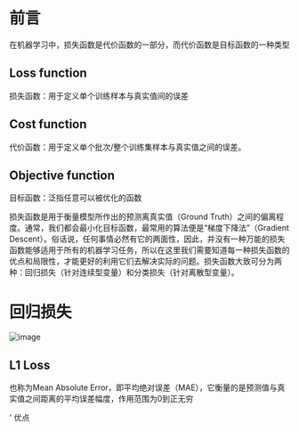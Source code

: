 # 前言

在机器学习中，损失函数是代价函数的一部分，而代价函数是目标函数的一种类型

## Loss function

损失函数：用于定义单个训练样本与真实值间的误差

## Cost function

代价函数：用于定义单个批次/整个训练集样本与真实值之间的误差。

## Objective function

目标函数：泛指任意可以被优化的函数


损失函数是用于衡量模型所作出的预测离真实值（Ground Truth）之间的偏离程度。通常，我们都会最小化目标函数，最常用的算法便是“梯度下降法”（Gradient Descent）。俗话说，任何事情必然有它的两面性，因此，并没有一种万能的损失函数能够适用于所有的机器学习任务，所以在这里我们需要知道每一种损失函数的优点和局限性，才能更好的利用它们去解决实际的问题。损失函数大致可分为两种：回归损失（针对连续型变量）和分类损失（针对离散型变量）。

# 回归损失

![image](https://user-images.githubusercontent.com/6269167/130654823-b3919a4d-b668-4657-ab02-8f6cd1f8c7c3.png)


## L1 Loss 

也称为Mean Absolute Error，即平均绝对误差（MAE），它衡量的是预测值与真实值之间距离的平均误差幅度，作用范围为0到正无穷


' 优点








